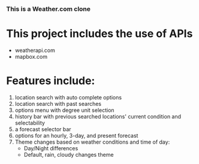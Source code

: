### This is a Weather.com clone

# This project includes the use of APIs
* weatherapi.com
* mapbox.com

# Features include:
1. location search with auto complete options
2. location search with past searches
3. options menu with degree unit selection
4. history bar with previous searched locations' current condition and selectability
5. a forecast selector bar
6. options for an hourly, 3-day, and present forecast
7. Theme changes based on weather conditions and time of day:
    * Day/Night differences
    * Default, rain, cloudy changes theme
